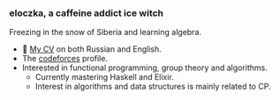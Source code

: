 ### eloczka, a caffeine addict ice witch

Freezing in the snow of Siberia and learning algebra.
+ 🌱 [My CV](https://github.com/eloczka/cv) on both Russian and English.
+ The [codeforces](https://codeforces.com/profile/eloczka) profile.
+ Interested in functional programming, group theory and algorithms.
  + Currently mastering Haskell and Elixir.
  + Interest in algorithms and data structures is mainly related to CP.
